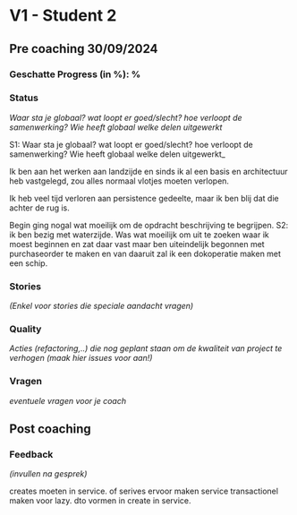 # V1 - Student 2
## Pre coaching 30/09/2024
### Geschatte Progress (in %): %
### Status
_Waar sta je globaal? wat loopt er goed/slecht? hoe verloopt de samenwerking? Wie heeft globaal welke delen uitgewerkt_

S1: Waar sta je globaal? wat loopt er goed/slecht? hoe verloopt de samenwerking? Wie heeft globaal welke delen uitgewerkt_

Ik ben aan het werken aan landzijde en sinds ik al een basis en architectuur heb vastgelegd,
zou alles normaal vlotjes moeten verlopen.

Ik heb veel tijd verloren aan persistence gedeelte, maar ik ben blij dat die achter de rug is.

Begin ging nogal wat moeilijk om de opdracht beschrijving te begrijpen.
S2: ik ben bezig met waterzijde. Was wat moeilijk om uit te zoeken waar ik moest beginnen en zat daar vast maar ben uiteindelijk begonnen met purchaseorder te maken en
van daaruit zal ik een dokoperatie maken met een schip.

### Stories
_(Enkel voor stories die speciale aandacht vragen)_

### Quality
_Acties (refactoring,..) die nog geplant staan om de kwaliteit van project te verhogen_
_(maak hier issues voor aan!)_

### Vragen
_eventuele vragen voor je coach_

## Post coaching
### Feedback
_(invullen na gesprek)_ 

creates moeten in service. of serives ervoor maken
service transactionel maken voor lazy.
 dto vormen in create in  service.

